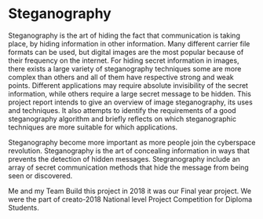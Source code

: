 # Steganography

Steganography is the art of hiding the fact that communication is taking place, by hiding information in other information. Many different carrier file formats can be used, but digital images are the most popular because of their frequency on the internet. For hiding secret information in images, there exists a large variety of steganography techniques some are more complex than others and all of them have respective strong and weak points. Different applications may require absolute invisibility of the secret information, while others require a large secret message to be hidden. This project report intends to give an overview of image steganography, its uses and techniques. It also attempts to identify the requirements of a good steganography algorithm and briefly reflects on which steganographic techniques are more suitable for which applications.

Steganography  become  more  important  as  more  people  join  the  cyberspace revolution.  Steganography  is  the  art  of  concealing  information  in  ways  that prevents the detection of hidden messages. Stegranography include an array of secret communication methods  that  hide  the  message  from  being  seen  or  discovered.

Me and my Team Build this project in 2018 it was our Final year project. We were the part of creato-2018 National level Project Competition for Diploma Students.
